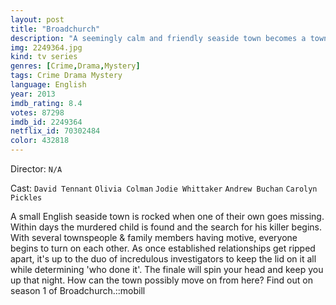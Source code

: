```yaml
---
layout: post
title: "Broadchurch"
description: "A seemingly calm and friendly seaside town becomes a town wrapped in secrets when the death of an eleven year old boy sparks an unwanted media frenzy. As the town's locals start to open up about what they do and don't know, it falls upon the police to catch the supposed killer..."
img: 2249364.jpg
kind: tv series
genres: [Crime,Drama,Mystery]
tags: Crime Drama Mystery 
language: English
year: 2013
imdb_rating: 8.4
votes: 87298
imdb_id: 2249364
netflix_id: 70302484
color: 432818
---
```

Director: `N/A`  

Cast: `David Tennant` `Olivia Colman` `Jodie Whittaker` `Andrew Buchan` `Carolyn Pickles` 

A small English seaside town is rocked when one of their own goes missing. Within days the murdered child is found and the search for his killer begins. With several townspeople & family members having motive, everyone begins to turn on each other. As once established relationships get ripped apart, it's up to the duo of incredulous investigators to keep the lid on it all while determining 'who done it'. The finale will spin your head and keep you up that night. How can the town possibly move on from here? Find out on season 1 of Broadchurch.::mobill